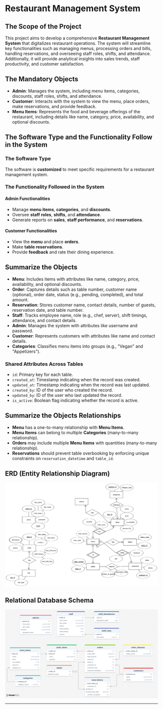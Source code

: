 
# Restaurant Management System

## The Scope of the Project

This project aims to develop a comprehensive **Restaurant Management System** that digitalizes restaurant operations. The system will streamline key functionalities such as managing menus, processing orders and bills, handling reservations, and overseeing staff roles, shifts, and attendance. Additionally, it will provide analytical insights into sales trends, staff productivity, and customer satisfaction.

## The Mandatory Objects

- **Admin**: Manages the system, including menu items, categories, discounts, staff roles, shifts, and attendance.
- **Customer**: Interacts with the system to view the menu, place orders, make reservations, and provide feedback.
- **Menu Items**: Represents the food and beverage offerings of the restaurant, including details like name, category, price, availability, and optional discounts.

## The Software Type and the Functionality Follow in the System

### The Software Type

The software is **customized** to meet specific requirements for a restaurant management system.

### The Functionality Followed in the System

#### Admin Functionalities

- Manage **menu items**, **categories**, and **discounts**.
- Oversee **staff roles**, **shifts**, and **attendance**.
- Generate reports on **sales**, **staff performance**, and **reservations**.

#### Customer Functionalities

- View the **menu** and place **orders**.
- Make **table reservations**.
- Provide **feedback** and rate their dining experience.

## Summarize the Objects

- **Menu**: Includes items with attributes like name, category, price, availability, and optional discounts.
- **Order**: Captures details such as table number, customer name (optional), order date, status (e.g., pending, completed), and total amount.
- **Reservation**: Stores customer name, contact details, number of guests, reservation date, and table number.
- **Staff**: Tracks employee name, role (e.g., chef, server), shift timings, attendance, and contact details.
- **Admin**: Manages the system with attributes like username and password.
- **Customer**: Represents customers with attributes like name and contact details.
- **Categories**: Classifies menu items into groups (e.g., "Vegan" and "Appetizers").

### Shared Attributes Across Tables

- `id`: Primary key for each table.
- `created_at`: Timestamp indicating when the record was created.
- `updated_at`: Timestamp indicating when the record was last updated.
- `created_by`: ID of the user who created the record.
- `updated_by`: ID of the user who last updated the record.
- `is_active`: Boolean flag indicating whether the record is active.

## Summarize the Objects Relationships

- **Menu** has a one-to-many relationship with **Menu Items**.
- **Menu Items** can belong to multiple **Categories** (many-to-many relationship).
- **Orders** may include multiple **Menu Items** with quantities (many-to-many relationship).
- **Reservations** should prevent table overbooking by enforcing unique constraints on `reservation_datetime` and `table_id`.

## ERD (Entity Relationship Diagram)

![alt text](ERD.png)

## Relational Database Schema

![alt text](<drawSQL-image-export-2025-03-01%20(1).png>)

---
